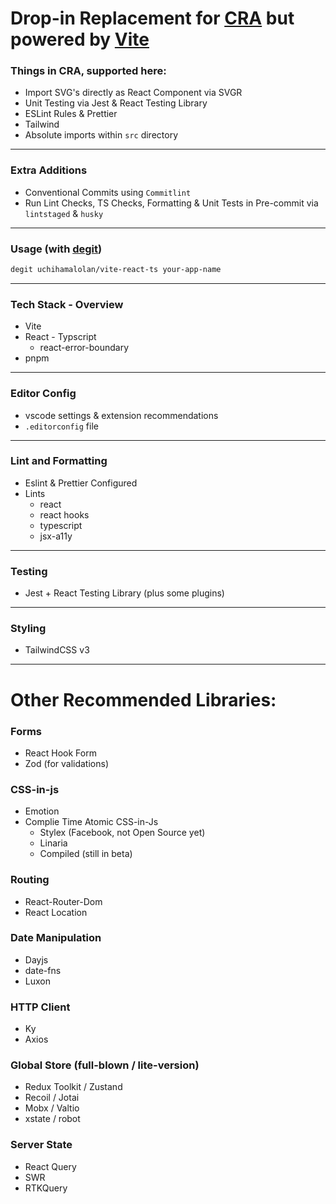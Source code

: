# Drop-in Replacement for [CRA](http://create-react-app.dev/) but powered by [Vite](https://vitejs.dev/)

### Things in CRA, supported here:

- Import SVG's directly as React Component via SVGR
- Unit Testing via Jest & React Testing Library
- ESLint Rules & Prettier
- Tailwind
- Absolute imports within `src` directory

---

### Extra Additions

- Conventional Commits using `Commitlint`
- Run Lint Checks, TS Checks, Formatting & Unit Tests in Pre-commit via `lintstaged` & `husky`

---

### Usage (with [degit](https://github.com/Rich-Harris/degit))

```bash
degit uchihamalolan/vite-react-ts your-app-name
```

---

### Tech Stack - Overview

- Vite
- React - Typscript
   - react-error-boundary
- pnpm

---

### Editor Config

- vscode settings & extension recommendations
- `.editorconfig` file

---

### Lint and Formatting

- Eslint & Prettier Configured
- Lints
   - react
   - react hooks
   - typescript
   - jsx-a11y

---

### Testing

- Jest + React Testing Library (plus some plugins)

---

### Styling

- TailwindCSS v3

---

# Other Recommended Libraries:

### Forms

- React Hook Form
- Zod (for validations)

### CSS-in-js

- Emotion
- Complie Time Atomic CSS-in-Js
   - Stylex (Facebook, not Open Source yet)
   - Linaria
   - Compiled (still in beta)

### Routing

- React-Router-Dom
- React Location

### Date Manipulation

- Dayjs
- date-fns
- Luxon

### HTTP Client

- Ky
- Axios

### Global Store (full-blown / lite-version)

- Redux Toolkit / Zustand
- Recoil / Jotai
- Mobx / Valtio
- xstate / robot

### Server State

- React Query
- SWR
- RTKQuery

<!-- ### Eslint Plugins
- [eslint-plugin-jest-dom](https://testing-library.com/docs/ecosystem-eslint-plugin-jest-dom)
- [typescript-eslint](https://github.com/typescript-eslint/typescript-eslint/tree/master/packages/eslint-plugin) -->
